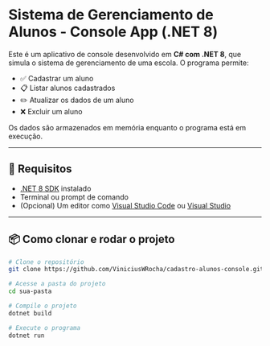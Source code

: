 # Sistema de Gerenciamento de Alunos - Console App (.NET 8)

Este é um aplicativo de console desenvolvido em **C# com .NET 8**, que simula o sistema de gerenciamento de uma escola. O programa permite:

- ✅ Cadastrar um aluno  
- 📋 Listar alunos cadastrados  
- ✏️ Atualizar os dados de um aluno  
- ❌ Excluir um aluno  

Os dados são armazenados em memória enquanto o programa está em execução.

---

## 🧰 Requisitos

- [.NET 8 SDK](https://dotnet.microsoft.com/en-us/download/dotnet/8.0) instalado
- Terminal ou prompt de comando
- (Opcional) Um editor como [Visual Studio Code](https://code.visualstudio.com/) ou [Visual Studio](https://visualstudio.microsoft.com/)

---

## 📦 Como clonar e rodar o projeto

```bash
# Clone o repositório
git clone https://github.com/ViniciusWRocha/cadastro-alunos-console.git

# Acesse a pasta do projeto
cd sua-pasta

# Compile o projeto
dotnet build

# Execute o programa
dotnet run
